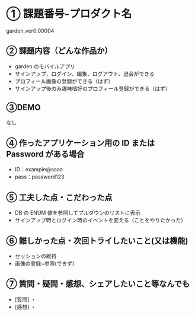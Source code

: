 # ① 課題番号-プロダクト名

garden_ver0.00004

## ② 課題内容（どんな作品か）

- garden のモバイルアプリ
- サインアップ、ログイン、編集、ログアウト、退会ができる
- プロフィール画像の登録ができる（はず）
- サインアップ後のみ趣味嗜好のプロフィール登録ができる（はず）

## ③DEMO

なし

## ④ 作ったアプリケーション用の ID または Password がある場合

- ID：example@aaaa
- pass：password123

## ⑤ 工夫した点・こだわった点

- DB の ENUM 値を参照してプルダウンのリストに表示
- サインアップ時とログイン時のイベントを変える（ことをやりたかった）

## ⑥ 難しかった点・次回トライしたいこと(又は機能)

- セッションの維持
- 画像の登録~参照(できず)

## ⑦ 質問・疑問・感想、シェアしたいこと等なんでも

- [質問]
  ・
- [感想]
  ・
